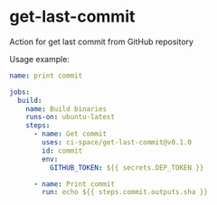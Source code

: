 # get-last-commit

Action for get last commit from GitHub repository

Usage example:
```yaml
name: print commit

jobs:
  build:
    name: Build binaries
    runs-on: ubuntu-latest
    steps:
      - name: Get commit
        uses: ci-space/get-last-commit@v0.1.0
        id: commit
        env:
          GITHUB_TOKEN: ${{ secrets.DEP_TOKEN }}

      - name: Print commit
        run: echo ${{ steps.commit.outputs.sha }}
```
